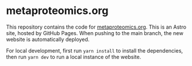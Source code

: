 # metaproteomics.org

This repository contains the code for [metaproteomics.org](https://metaproteomics.org). This is an Astro site, hosted by GitHub Pages. When pushing to the main branch, the new website is automatically deployed.

For local development, first run `yarn install` to install the dependencies, then run `yarn dev` to run a local instance of the website.
